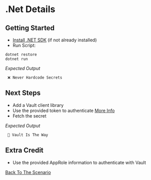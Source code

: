 # .Net Details

## Getting Started
- [Install .NET SDK](https://dotnet.microsoft.com/download) (if not already installed)
- Run Script:
```
dotnet restore
dotnet run
```

_Expected Output_
```shell
 ❌ Never Hardcode Secrets 
```

## Next Steps
- Add a Vault client library
- Use the provided token to authenticate [More Info](../setup-vault/README.md)
- Fetch the secret

_Expected Output_
```shell
 🔐 Vault Is The Way 
```

## Extra Credit
- Use the provided AppRole information to authenticate with Vault

[Back To The Scenario](../README.md)